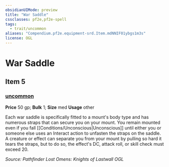 ```yaml
---
obsidianUIMode: preview
title: "War Saddle"
cssclasses: pf2e,pf2e-spell
tags:
  - trait/uncommon
aliases: "Compendium.pf2e.equipment-srd.Item.mdNNIF01ybgs1m3s"
license: OGL
---
```

# War Saddle
## Item 5
### [uncommon](uncommon "Uncommon Rarity Trait")


**Price** 50 gp; 
**Bulk** 1; **Size** med
**Usage** other

Each war saddle is specifically fitted to a mount's body type and has numerous straps that can secure you on your mount. You remain mounted even if you fall [[Conditions/Unconscious|Unconscious]] until either you or someone else uses an Interact action to unfasten the straps on the saddle. A creature or effect can separate you from your mount by pulling so hard it tears the straps, but to do so, the effect's DC, attack roll, or skill check must exceed 20.

*Source: Pathfinder Lost Omens: Knights of Lastwall*
*OGL*